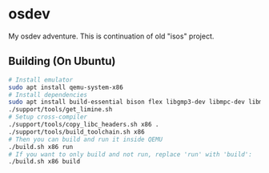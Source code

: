 # osdev
My osdev adventure. This is continuation of old "isos" project.

## Building (On Ubuntu)

```sh
# Install emulator
sudo apt install qemu-system-x86
# Install dependencies
sudo apt install build-essential bison flex libgmp3-dev libmpc-dev libmpfr-dev texinfo python3 cmake ninja-build xorriso clang-tidy
./support/tools/get_limine.sh
# Setup cross-compiler
./support/tools/copy_libc_headers.sh x86 .
./support/tools/build_toolchain.sh x86
# Then you can build and run it inside QEMU
./build.sh x86 run
# If you want to only build and not run, replace 'run' with 'build':
./build.sh x86 build
```
